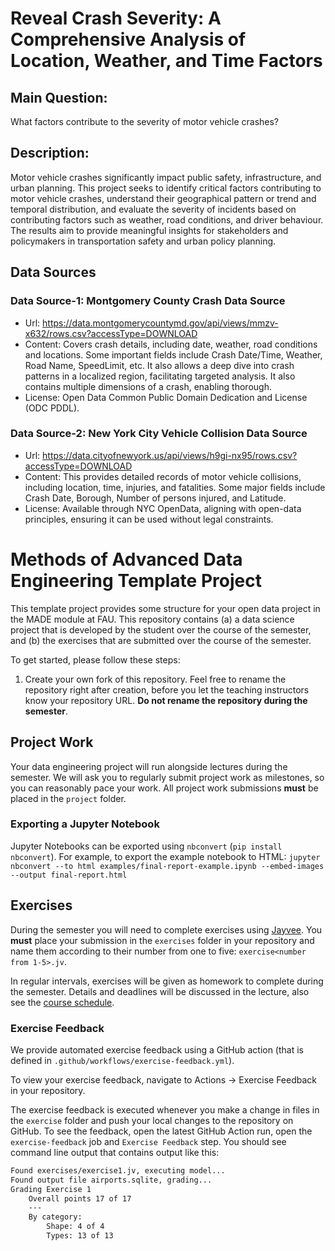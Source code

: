 # Reveal Crash Severity: A Comprehensive Analysis of Location, Weather, and Time Factors

## Main Question: 
What factors contribute to the severity of motor vehicle crashes?

## Description: 
Motor vehicle crashes significantly impact public safety, infrastructure, and urban planning. This project seeks to identify critical factors contributing to motor vehicle crashes, understand their geographical pattern or trend and temporal distribution, and evaluate the severity of incidents based on contributing factors such as weather, road conditions, and driver behaviour. The results aim to provide meaningful insights for stakeholders and policymakers in transportation safety and urban policy planning.

## Data Sources

### Data Source-1: Montgomery County Crash Data Source
- Url: https://data.montgomerycountymd.gov/api/views/mmzv-x632/rows.csv?accessType=DOWNLOAD
- Content: Covers crash details, including date, weather, road conditions and locations. Some important fields include Crash Date/Time, Weather, Road Name, SpeedLimit, etc. It also allows a deep dive into crash patterns in a localized region, facilitating targeted analysis. It also contains multiple dimensions of a crash, enabling thorough.
- License: Open Data Common Public Domain Dedication and License (ODC PDDL).

### Data Source-2: New York City Vehicle Collision Data Source
- Url: https://data.cityofnewyork.us/api/views/h9gi-nx95/rows.csv?accessType=DOWNLOAD
- Content: This provides detailed records of motor vehicle collisions, including location, time, injuries, and fatalities. Some major fields include Crash Date, Borough, Number of persons injured, and Latitude.
- License: Available through NYC OpenData, aligning with open-data principles, ensuring it can be used without legal constraints.

# Methods of Advanced Data Engineering Template Project

This template project provides some structure for your open data project in the MADE module at FAU.
This repository contains (a) a data science project that is developed by the student over the course of the semester, and (b) the exercises that are submitted over the course of the semester.

To get started, please follow these steps:
1. Create your own fork of this repository. Feel free to rename the repository right after creation, before you let the teaching instructors know your repository URL. **Do not rename the repository during the semester**.

## Project Work
Your data engineering project will run alongside lectures during the semester. We will ask you to regularly submit project work as milestones, so you can reasonably pace your work. All project work submissions **must** be placed in the `project` folder.

### Exporting a Jupyter Notebook
Jupyter Notebooks can be exported using `nbconvert` (`pip install nbconvert`). For example, to export the example notebook to HTML: `jupyter nbconvert --to html examples/final-report-example.ipynb --embed-images --output final-report.html`


## Exercises
During the semester you will need to complete exercises using [Jayvee](https://github.com/jvalue/jayvee). You **must** place your submission in the `exercises` folder in your repository and name them according to their number from one to five: `exercise<number from 1-5>.jv`.

In regular intervals, exercises will be given as homework to complete during the semester. Details and deadlines will be discussed in the lecture, also see the [course schedule](https://made.uni1.de/).

### Exercise Feedback
We provide automated exercise feedback using a GitHub action (that is defined in `.github/workflows/exercise-feedback.yml`). 

To view your exercise feedback, navigate to Actions → Exercise Feedback in your repository.

The exercise feedback is executed whenever you make a change in files in the `exercise` folder and push your local changes to the repository on GitHub. To see the feedback, open the latest GitHub Action run, open the `exercise-feedback` job and `Exercise Feedback` step. You should see command line output that contains output like this:

```sh
Found exercises/exercise1.jv, executing model...
Found output file airports.sqlite, grading...
Grading Exercise 1
	Overall points 17 of 17
	---
	By category:
		Shape: 4 of 4
		Types: 13 of 13
```
